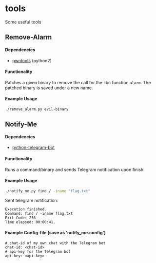 # tools
Some useful tools
## Remove-Alarm
#### Dependencies 
- [pwntools](https://github.com/Gallopsled/pwntools) (python2)
#### Functionality  
Patches a given binary to remove the call for the libc function `alarm`. The patched binary is saved under a new name.
#### Example Usage
```bash
./remove_alarm.py evil-binary
```

## Notify-Me
#### Dependencies 
- [python-telegram-bot](https://github.com/python-telegram-bot/python-telegram-bot)
#### Functionality  
Runs a command/binary and sends Telegram notification upon finish.

#### Example Usage
```bash
./notify_me.py find / -iname "flag.txt"
```
Sent telegram notification:
```
Execution finished.
Command: find / -iname flag.txt
Exit-Code: 256
Time elapsed: 00:00:41.
```



#### Example Config-file (save as 'notify_me.config')
```
# chat-id of my own chat with the Telegram bot
chat-id: <chat-id>
# api-key for the Telegram bot 
api-key: <api-key>
```
